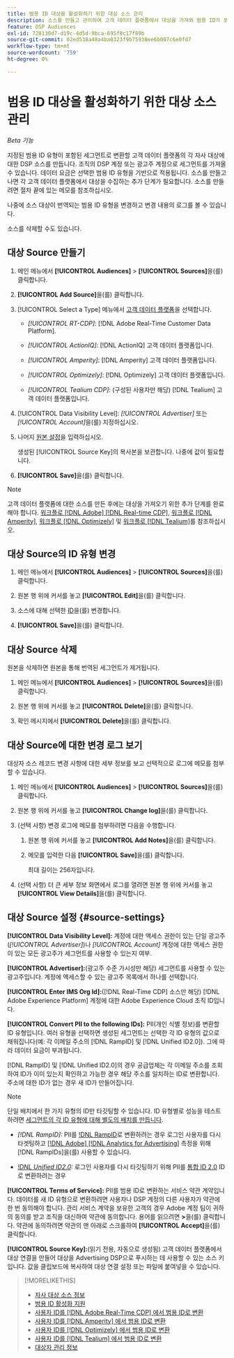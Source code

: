 ```yaml
---
title: 범용 ID 대상을 활성화하기 위한 대상 소스 관리
description: 소스를 만들고 관리하여 고객 데이터 플랫폼에서 대상을 가져와 범용 ID가 포함된 세그먼트로 변환하는 방법에 대해 알아봅니다.
feature: DSP Audiences
exl-id: 728130d7-d19c-4d5d-9bca-695f8c17f89b
source-git-commit: 02ed538a48a4ba0323f9b75938ee6b007c6e0fd7
workflow-type: tm+mt
source-wordcount: '759'
ht-degree: 0%

---
```


# 범용 ID 대상을 활성화하기 위한 대상 소스 관리

*Beta 기능*

지정된 범용 ID 유형이 포함된 세그먼트로 변환할 고객 데이터 플랫폼의 각 자사 대상에 대한 DSP 소스를 만듭니다. 조직의 DSP 계정 또는 광고주 계정으로 세그먼트를 가져올 수 있습니다. 데이터 요금은 선택한 범용 ID 유형을 기반으로 적용됩니다. 소스를 만들고 나면 각 고객 데이터 플랫폼에서 대상을 수집하는 추가 단계가 필요합니다. 소스를 만들려면 절차 끝에 있는 메모를 참조하십시오.

나중에 소스 대상이 번역되는 범용 ID 유형을 변경하고 변경 내용의 로그를 볼 수 있습니다.

소스를 삭제할 수도 있습니다.

## 대상 Source 만들기

<!-- Not sure about this

You can create one source for each combination of universal ID partner and data visibility level.

-->

1. 메인 메뉴에서 **[!UICONTROL Audiences]** > **[!UICONTROL Sources]**&#x200B;을(를) 클릭합니다.

1. **[!UICONTROL Add Source]**&#x200B;을(를) 클릭합니다.

1. [!UICONTROL Select a Type] 메뉴에서 [고객 데이터 플랫폼](source-about.md)을 선택합니다.

   * *[!UICONTROL RT-CDP]*: [!DNL Adobe Real-Time Customer Data Platform].

   * *[!UICONTROL ActionIQ]*: [!DNL ActionIQ] 고객 데이터 플랫폼입니다.

   * *[!UICONTROL Amperity]*: [!DNL Amperity] 고객 데이터 플랫폼입니다.

   * *[!UICONTROL Optimizely]*: [!DNL Optimizely] 고객 데이터 플랫폼입니다.

   * *[!UICONTROL Tealium CDP]*: (구성된 사용자만 해당) [!DNL Tealium] 고객 데이터 플랫폼입니다.

1. [!UICONTROL Data Visibility Level]: *[!UICONTROL Advertiser]* 또는 *[!UICONTROL Account]*&#x200B;을(를) 지정하십시오.

1. 나머지 [원본 설정](#source-settings)을 입력하십시오.

   생성된 [!UICONTROL Source Key]의 복사본을 보관합니다. 나중에 값이 필요합니다.

1. **[!UICONTROL Save]**&#x200B;을(를) 클릭합니다.

>[!NOTE]
>
>고객 데이터 플랫폼에 대한 소스를 만든 후에는 대상을 가져오기 위한 추가 단계를 완료해야 합니다. [워크플로  [!DNL Adobe] [!DNL Real-time CDP]](source-adobe-rtcdp.md),<!-- the [workflow for [!DNL ActionIQ]](source-actioniq.md), --> [워크플로 [!DNL Amperity]](source-amperity.md), [워크플로 [!DNL Optimizely]](source-optimizely.md) 및 [워크플로 [!DNL Tealium]](source-tealium.md)를 참조하십시오.

## 대상 Source의 ID 유형 변경

<!-- Clarify this:
All changes to universal IDs translated from the source are applied after you save the the source record. For example, if a new ID is added, any hashed email addresses shared before making the changes aren't converted. Similarly, if an ID is removed, we don't delete any historical data from the segments shared through the source.

OR 

All changes to universal IDs translated from the source are applied after you save the the source record. For example, if you add a new ID type, then we convert hashed email addresses shared before making the changes to the new ID type. Similarly, if you remove an ID type, then we delete any historical IDs of that type from the segments shared through the source.

-->

1. 메인 메뉴에서 **[!UICONTROL Audiences]** > **[!UICONTROL Sources]**&#x200B;을(를) 클릭합니다.

1. 원본 행 위에 커서를 놓고 **[!UICONTROL Edit]**&#x200B;을(를) 클릭합니다.

1. 소스에 대해 선택한 [ID](#source-settings)을(를) 변경합니다.

1. **[!UICONTROL Save]**&#x200B;을(를) 클릭합니다.

## 대상 Source 삭제

원본을 삭제하면 원본을 통해 번역된 세그먼트가 제거됩니다.<!-- Will performance data for the segment still be available in any types of reports?  If yes, which? -->

1. 메인 메뉴에서 **[!UICONTROL Audiences]** > **[!UICONTROL Sources]**&#x200B;을(를) 클릭합니다.

1. 원본 행 위에 커서를 놓고 **[!UICONTROL Delete]**&#x200B;을(를) 클릭합니다.

1. 확인 메시지에서 **[!UICONTROL Delete]**&#x200B;을(를) 클릭합니다.

## 대상 Source에 대한 변경 로그 보기

대상자 소스 레코드 변경 사항에 대한 세부 정보를 보고 선택적으로 로그에 메모를 첨부할 수 있습니다.

1. 메인 메뉴에서 **[!UICONTROL Audiences]** > **[!UICONTROL Sources]**&#x200B;을(를) 클릭합니다.

1. 원본 행 위에 커서를 놓고 **[!UICONTROL Change log]**&#x200B;을(를) 클릭합니다.

1. (선택 사항) 변경 로그에 메모를 첨부하려면 다음을 수행합니다.

   1. 원본 행 위에 커서를 놓고 **[!UICONTROL Add Notes]**&#x200B;을(를) 클릭합니다.

   1. 메모를 입력한 다음 **[!UICONTROL Save]**&#x200B;을(를) 클릭합니다.

      최대 길이는 256자입니다.

1. (선택 사항) 더 큰 세부 정보 화면에서 로그를 열려면 원본 행 위에 커서를 놓고 **[!UICONTROL View Details]**&#x200B;을(를) 클릭합니다.

## 대상 Source 설정 {#source-settings}

**[!UICONTROL Data Visibility Level]:** 계정에 대한 액세스 권한이 있는 단일 광고주(*[!UICONTROL Advertiser]*)나 *[!UICONTROL Account]* 계정에 대한 액세스 권한이 있는 모든 광고주가 세그먼트를 사용할 수 있는지 여부.

**[!UICONTROL Advertiser]:**(광고주 수준 가시성만 해당) 세그먼트를 사용할 수 있는 광고주입니다. 계정에 액세스할 수 있는 광고주 목록에서 하나를 선택합니다.

**[!UICONTROL Enter IMS Org Id]:**([!DNL Real-Time CDP] 소스만 해당) [!DNL Adobe Experience Platform] 계정에 대한 Adobe Experience Cloud 조직 ID입니다.

**[!UICONTROL Convert PII to the following IDs]:** PII(개인 식별 정보)를 변환할 ID 유형입니다. 여러 유형을 선택하면 생성된 세그먼트는 선택한 각 ID 유형의 값으로 채워집니다(예: 각 이메일 주소의 [!DNL RampID] 및 [!DNL Unified ID2.0]). 그에 따라 데이터 요금이 부과됩니다.

[!DNL RampID] 및 [!DNL Unified ID2.0]의 경우 공급업체는 각 이메일 주소를 조회하여 ID가 이미 있는지 확인하고 가능한 경우 해당 주소를 일치하는 ID로 변환합니다. 주소에 대한 ID가 없는 경우 새 ID가 만들어집니다.

>[!NOTE]
>
>단일 배치에서 한 가지 유형의 ID만 타깃팅할 수 있습니다. ID 유형별로 성능을 테스트하려면 [세그먼트의 각 ID 유형에 대해 별도의 배치를 만듭니다](/help/dsp/campaign-management/placements/placement-create.md).

* *[!DNL RampID]:* PII를 [!DNL RampID](으)로 변환하려는 경우 로그인 사용자를 다시 타겟팅하고 [[!DNL Adobe] [!DNL Analytics for Advertising]](/help/integrations/analytics/overview.md) 측정을 위해 [!DNL RampIDs]을(를) 사용할 수 있습니다.

* *[!DNL Unified ID2.0](Beta):* 로그인 사용자를 다시 타깃팅하기 위해 PII를 [통합 ID 2.0](https://unifiedid.com) ID로 변환하려는 경우

<!-- Later
* *[!DNL ID5] (Beta):* To convert PII to an [!DNL ID5] ID. You can use [!DNL ID5] IDs for retargeting logging-in users and for [[!DNL Adobe] [!DNL Analytics for Advertising]](/help/integrations/analytics/overview.md) measurement.

-->

**[!UICONTROL Terms of Service]:** PII를 범용 ID로 변환하는 서비스 약관 계약입니다. 데이터를 새 ID 유형으로 변환하려면 사용자나 DSP 계정의 다른 사용자가 약관에 한 번 동의해야 합니다. 관리 서비스 계약을 보유한 고객의 경우 Adobe 계정 팀이 귀하의 동의를 받고 조직을 대신하여 약관에 동의합니다. 용어를 읽으려면 **>**&#x200B;을(를) 클릭합니다. 약관에 동의하려면 약관의 맨 아래로 스크롤하여 **[!UICONTROL Accept]**&#x200B;을(를) 클릭합니다.

**[!UICONTROL Source Key]:**(읽기 전용, 자동으로 생성됨) 고객 데이터 플랫폼에서 대상 연결을 만들어 대상을 Advertising DSP으로 푸시하는 데 사용할 수 있는 소스 키입니다. 값을 클립보드에 복사하여 대상 연결 설정 또는 파일에 붙여넣을 수 있습니다.

>[!MORELIKETHIS]
>
>* [자사 대상 소스 정보](source-about.md)
>* [범용 ID 활성화 지원](/help/dsp/audiences/universal-ids.md)
>* [사용자 ID를  [!DNL Adobe Real-Time CDP] 에서 범용 ID로 변환](/help/dsp/audiences/sources/source-adobe-rtcdp.md)
>* [사용자 ID를  [!DNL Amperity] 에서 범용 ID로 변환](/help/dsp/audiences/sources/source-amperity.md)
>* [사용자 ID를  [!DNL Optimizely] 에서 범용 ID로 변환](/help/dsp/audiences/sources/source-optimizely.md)
>* [사용자 ID를  [!DNL Tealium] 에서 범용 ID로 변환](/help/dsp/audiences/sources/source-tealium.md)
>* [대상자 관리 정보](/help/dsp/audiences/audience-about.md)
